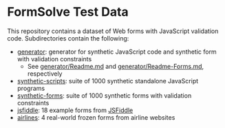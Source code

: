 # FormSolve Test Data

This repository contains a dataset of Web forms with
JavaScript validation code.
Subdirectories contain the following:

* [generator](generator/): generator for synthetic JavaScript code and
  synthetic form with validation constraints
    * See [generator/Readme.md](generator/Readme.md) and
  [generator/Readme-Forms.md](generator/Readme-Forms.md), respectively
* [synthetic-scripts](synthetic-scripts/): suite of 1000 synthetic
  standalone JavaScript programs
* [synthetic-forms](synthetic-forms/): suite of 1000 synthetic forms with
  validation constraints
* [jsfiddle](jsfiddle/): 18 example forms from
  [JSFiddle](https://jsfiddle.net/)
* [airlines](airlines/): 4 real-world frozen forms from airline websites
